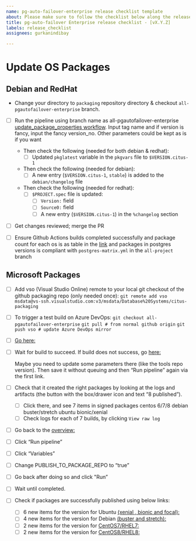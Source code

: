 ```yaml
---
name: pg-auto-failover-enterprise release checklist template
about: Please make sure to follow the checklist below along the release process.
title: pg-auto-failover Enterprise release checklist - [vX.Y.Z]
labels: release_checklist
assignees: gurkanindibay

---
```


# Update OS Packages
## Debian and RedHat
- Change your directory to `packaging` repository directory & checkout `all-pgautofailover-enterprise` branch.
- [ ] Run the pipeline using branch name as all-pgautofailover-enterprise [update_package_properties workflow](https://github.com/citusdata/packaging/actions/workflows/update_package_properties.yml). Input tag name and if version is fancy, input the fancy version_no. Other parameters could be kept as is if you want
  - Then check the following (needed for both debian & redhat):
    - [ ] Updated `pkglatest` variable in the `pkgvars` file to `$VERSION.citus-1`
  - Then check the following (needed for debian):
    - [ ] A new entry (`$VERSION.citus-1`, `stable`) is added to the `debian/changelog` file
  - Then check the following (needed for redhat):
    - [ ] `$PROJECT.spec` file is updated:
      - [ ] `Version:` field
      - [ ] `Source0:` field
      - [ ] A new entry (`$VERSION.citus-1`) in the `%changelog` section
- [ ] Get changes reviewed; merge the PR
- [ ] Ensure Github Actions builds completed successfully and package count for each os is as table in the [link](https://github.com/citusdata/tools/blob/be12af3b8f435d17a52e607c666f6b15379f5970/packaging_automation/tests/test_citus_package.py#L21-L33)  and packages in postgres versions is compliant with `postgres-matrix.yml` in the `all-project` branch



## Microsoft Packages

- [ ] Add vso (Visual Studio Online) remote to your local git checkout of the github packaging repo (only needed once):
`git remote add vso msdata@vs-ssh.visualstudio.com:v3/msdata/Database%20Systems/citus-packaging`
- [ ] To trigger a test build on Azure DevOps:
`git checkout all-pgautofailover-enterprise`
`git pull # from normal github origin`
`git push vso # update Azure DevOps mirror`
- [ ] [Go here:](https://msdata.visualstudio.com/Database%20Systems/_build?definitionId=10018&_a=summary)
- [ ] Wait for build to succeed. If build does not success, go [here:](https://msdata.visualstudio.com/Database%20Systems/_apps/hub/ms.vss-ciworkflow.build-ci-hub?_a=edit-build-definition&id=10018.)

  Maybe you need to update some parameters there (like the tools repo version). Then save it without queuing and then “Run pipeline” again via the first link.
- [ ] Check that it created the right packages by looking at the logs and artifacts (the button with the box/drawer icon and text “8 published”).
  - [ ] Click there, and see 7 items in signed packages
         centos 6/7/8
         debian buster/stretch
         ubuntu bionic/xenial
  - [ ] Check logs for each of 7 builds, by clicking `View raw log`
- [ ] Go back to the [overview:](https://msdata.visualstudio.com/Database%20Systems/_build?definitionId=10018&_a=summary)
- [ ] Click “Run pipeline”
- [ ] Click “Variables”
- [ ] Change PUBLISH_TO_PACKAGE_REPO to “true”
- [ ] Go back after doing so and click "Run”
- [ ] Wait until completed.
- [ ] Check if packages are successfully published using below links:
  - [ ] 6 new items for the version for Ubuntu [(xenial , bionic and focal):](https://packages.microsoft.com/repos/citus-ubuntu/pool/main/c/citus-enterprise/)
  - [ ] 4 new items for the version for Debian [(buster and stretch):](https://packages.microsoft.com/repos/citus-debian/pool/main/c/citus-enterprise/ ( for release >9.4 and < 9.5,  4 package is expected. Since 9.5 6 package is expected))
  - [ ] 2 new items for the version for [CentOS7/RHEL7: ](https://packages.microsoft.com/yumrepos/citus-centos7/)
  - [ ] 2 new items for the version for [CentOS8/RHEL8:](https://packages.microsoft.com/yumrepos/citus-centos8/)
